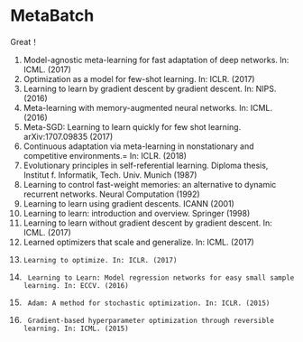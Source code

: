 # MetaBatch

Great！
1. Model-agnostic meta-learning for fast adaptation of deep networks. In: ICML. (2017) 
2. Optimization as a model for few-shot learning. In: ICLR. (2017) 
3. Learning to learn by gradient descent by gradient descent. In: NIPS. (2016) 
4. Meta-learning with memory-augmented neural networks. In: ICML. (2016) 
5. Meta-SGD: Learning to learn quickly for few shot learning. arXiv:1707.09835 (2017) 
6. Continuous adaptation via meta-learning in nonstationary and competitive environments.= In: ICLR. (2018) 
7.  Evolutionary principles in self-referential learning. Diploma thesis, Institut f. Informatik, Tech. Univ. Munich (1987) 
8.  Learning to control fast-weight memories: an alternative to dynamic recurrent networks. Neural Computation (1992) 
9.   Learning to learn using gradient descents. ICANN (2001) 
10.   Learning to learn: introduction and overview. Springer (1998) 
11.    Learning to learn without gradient descent by gradient descent. In: ICML. (2017) 
12.    Learned optimizers that scale and generalize. In: ICML. (2017)
13.     Learning to optimize. In: ICLR. (2017)
14.      Learning to Learn: Model regression networks for easy small sample learning. In: ECCV. (2016) 
15.      Adam: A method for stochastic optimization. In: ICLR. (2015) 
16.      Gradient-based hyperparameter optimization through reversible learning. In: ICML. (2015)